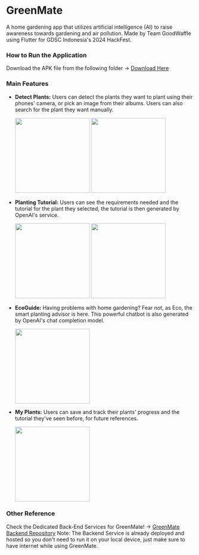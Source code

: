 # GreenMate
A home gardening app that utilizes artificial intelligence (AI) to raise awareness towards gardening and air pollution. Made by Team GoodWaffle using Flutter for GDSC Indonesia's 2024 HackFest.

### How to Run the Application
Download the APK file from the following folder -> [Download Here](https://drive.google.com/drive/folders/1a-ahbmjmFyxoGeQW7gvzpwa8hD2iSyme?usp=drive_link)

### Main Features

- **Detect Plants:**
  Users can detect the plants they want to plant using their phones' camera, or pick an image from their albums. Users can also search for the plant they want manually.
  
  <img src="https://drive.google.com/uc?export=view&id=1gLzEy4VkEvlDMuaHiA6LwUvSUDQiIRnM" width="200" /> <img src="https://drive.google.com/uc?export=view&id=1GOl8xisI3fxGbxSTSifLIaSkiIC5UWy3" width="200" />

- **Planting Tutorial:**
  Users can see the requirements needed and the tutorial for the plant they selected, the tutorial is then generated by OpenAI's service.
  
  <img src="https://drive.google.com/uc?export=view&id=1QQcYWYkgtI4_lR-2-ZQcK9iddgKjUdU2" width="200" /> <img src="https://drive.google.com/uc?export=view&id=1geMkF3FVUFU6MmuFy6HcMBxiiZXaedus" width="200" />

- **EcoGuide:**
  Having problems with home gardening? Fear not, as Eco, the smart planting advisor is here. This powerful chatbot is also generated by OpenAI's chat completion model.
  
  <img src="https://drive.google.com/uc?export=view&id=1ORfmK0ik3GjQ4oc_G1iIKmnaC9KmXNrm" width="200" />

- **My Plants:**
  Users can save and track their plants' progress and the tutorial they've seen before, for future references.
  
  <img src="https://drive.google.com/uc?export=view&id=1VHLZKgv7PNBDfJkP0AKPWdhztGEmAGvu" width="200" />

### Other Reference
Check the Dedicated Back-End Services for GreenMate! -> [GreenMate Backend Repository](https://github.com/ray3347/api-greenmate)
Note: The Backend Service is already deployed and hosted so you don't need to run it on your local device, just make sure to have internet while using GreenMate.
